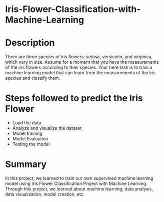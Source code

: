 # Iris-Flower-Classification-with-Machine-Learning

# Description

There are three species of iris flowers: setosa, versicolor, and virginica, which vary in size. Assume for a moment that you have the measurements of the iris flowers according to their species. Your 
here task is to train a machine learning model that can learn from the measurements of the iris species and classify them.


# Steps followed to predict the Iris Flower

- Load the data
- Analyze and visualize the dataset
- Model training
- Model Evaluation
- Testing the model

# Summary

In this project, we learned to train our own supervised machine learning model using Iris Flower Classification Project with 
Machine Learning. Through this project, we learned about machine learning, data analysis, data visualization, model creation, etc.
